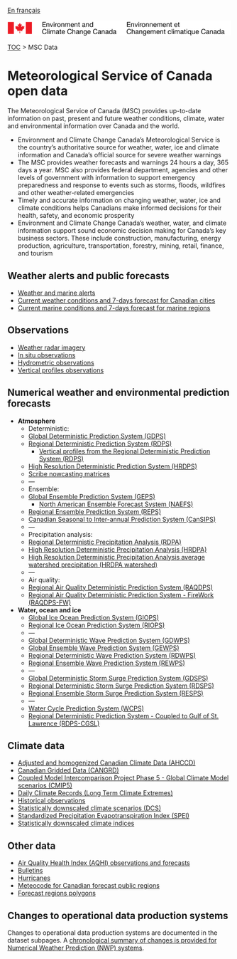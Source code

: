 [En français](readme_fr.md)

![ECCC logo](../img_eccc-logo.png)

[TOC](../readme_en.md) > MSC Data


# Meteorological Service of Canada open data

The Meteorological Service of Canada (MSC) provides up-to-date information on past, present and future weather conditions, climate, water and environmental information over Canada and the world.

* Environment and Climate Change Canada’s Meteorological Service is the country’s authoritative source for weather, water, ice and climate information and Canada’s official source for severe weather warnings
* The MSC provides weather forecasts and warnings 24 hours a day, 365 days a year. MSC also provides federal department, agencies and other levels of government with information to support emergency preparedness and response to events such as storms, floods, wildfires and other weather-related emergencies
* Timely and accurate information on changing weather, water, ice and climate conditions helps Canadians make informed decisions for their health, safety, and economic prosperity
* Environment and Climate Change Canada’s weather, water, and climate information support sound economic decision making for Canada’s key business sectors. These include construction, manufacturing, energy production, agriculture, transportation, forestry, mining, retail, finance, and tourism

## Weather alerts and public forecasts

* [Weather and marine alerts](alerts/readme_alerts_en.md)
* [Current weather conditions and 7-days forecast for Canadian cities](citypage-weather/readme_citypageweather_en.md)
* [Current marine conditions and 7-days forecast for marine regions](marine-weather/readme_marine-weather_en.md)

## Observations 

* [Weather radar imagery](obs_radar/readme_radar_en.md)
* [In situ observations](obs_station/readme_obs_insitu_en.md)
* [Hydrometric observations](obs_hydrometric/readme_hydrometric_en.md)
* [Vertical profiles observations](vertical-profiles/readme_vertical-profiles-obs_en.md)

## Numerical weather and environmental prediction forecasts

* **Atmosphere**
    * Deterministic:
    * [Global Deterministic Prediction System (GDPS)](nwp_gdps/readme_gdps_en.md)
    * [Regional Deterministic Prediction System (RDPS)](nwp_rdps/readme_rdps_en.md)
        * [Vertical profiles from the Regional Deterministic Prediction System (RDPS)](vertical-profiles/readme_vertical-profiles-nwp_en.md)
    * [High Resolution Deterministic Prediction System (HRDPS)](nwp_hrdps/readme_hrdps_en.md)
    * [Scribe nowcasting matrices](nwp_nowcasting/readme_nowcasting_en.md)
    * —
    * Ensemble:
    * [Global Ensemble Prediction System (GEPS)](nwp_geps/readme_geps_en.md)
        * [North American Ensemble Forecast System (NAEFS)](nwp_naefs/readme_naefs_en.md)
    * [Regional Ensemble Prediction System (REPS)](nwp_reps/readme_reps_en.md)
    * [Canadian Seasonal to Inter-annual Prediction System (CanSIPS)](nwp_cansips/readme_cansips_en.md)
    * —
    * Precipitation analysis:
    * [Regional Deterministic Precipitation Analysis (RDPA)](nwp_rdpa/readme_rdpa_en.md)
    * [High Resolution Deterministic Precipitation Analysis (HRDPA)](nwp_hrdpa/readme_hrdpa_en.md)
    * [High Resolution Deterministic Precipitation Analysis average watershed precipitation (HRDPA watershed)](nwp_hrdpa-watershed/readme_hrdpa-watershed_en.md)
    * —
    * Air quality:
    * [Regional Air Quality Deterministic Prediction System (RAQDPS)](nwp_raqdps/readme_raqdps_en.md)
    * [Regional Air Quality Deterministic Prediction System - FireWork (RAQDPS-FW)](nwp_raqdps-fw/readme_raqdps-fw_en.md)
* **Water, ocean and ice**
    * [Global Ice Ocean Prediction System (GIOPS)](nwp_giops/readme_giops_en.md)
    * [Regional Ice Ocean Prediction System (RIOPS)](nwp_riops/readme_riops_en.md)
    * —
    * [Global Deterministic Wave Prediction System (GDWPS)](nwp_gdwps/readme_gdwps_en.md)
    * [Global Ensemble Wave Prediction System (GEWPS)](nwp_gewps/readme_gewps_en.md)
    * [Regional Deterministic Wave Prediction System (RDWPS)](nwp_rdwps/readme_rdwps_en.md)
    * [Regional Ensemble Wave Prediction System (REWPS)](nwp_rewps/readme_rewps_en.md)
    * —
    * [Global Deterministic Storm Surge Prediction System (GDSPS)](nwp_gdsps/readme_gdsps_en.md)
    * [Regional Deterministic Storm Surge Prediction System (RDSPS)](nwp_rdsps/readme_rdsps_en.md)
    * [Regional Ensemble Storm Surge Prediction System (RESPS)](nwp_resps/readme_resps_en.md)
    * —  
    * [Water Cycle Prediction System (WCPS)](nwp_wcps/readme_wcps_en.md)
    * [Regional Deterministic Prediction System - Coupled to Gulf of St. Lawrence (RDPS-CGSL)](nwp_rdps-cgsl/readme_rdps-cgsl_en.md)

## Climate data

* [Adjusted and homogenized Canadian Climate Data (AHCCD)](climate_ahccd/readme_ahccd_en.md)
* [Canadian Gridded Data (CANGRD)](climate_cangrd/readme_cangrd_en.md)
* [Coupled Model Intercomparison Project Phase 5 - Global Climate Model scenarios (CMIP5)](climate_cmip5/readme_cmip5_en.md)
* [Daily Climate Records (Long Term Climate Extremes)](climate_ltce/readme_climateltce_en.md)
* [Historical observations](climate_obs/readme_climateobs_en.md)
* [Statistically downscaled climate scenarios (DCS)](climate_dcs/readme_dcs_en.md)
* [Standardized Precipitation Evapotranspiration Index (SPEI)](climate_spei/readme_spei_en.md)
* [Statistically downscaled climate indices](climate_indices/readme_climateindices_en.md)


## Other data

* [Air Quality Health Index (AQHI) observations and forecasts](aqhi/readme_aqhi_en.md)
* [Bulletins](bulletins/readme_bulletins_en.md)
* [Hurricanes](hurricanes/readme_hurricanes_en.md)
* [Meteocode for Canadian forecast public regions](meteocode/readme_meteocode_en.md)
* [Forecast regions polygons](forecast-regions/readme_forecast-regions_en.md)

## Changes to operational data production systems

Changes to operational data production systems are documented in the dataset subpages. A [chronological summary of changes is provided for Numerical Weather Prediction (NWP) systems](changelog_nwp_en.md).
